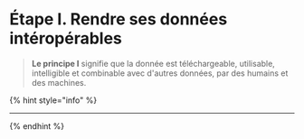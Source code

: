 # Étape I. Rendre ses données intéropérables

> **Le principe I** signifie que la donnée est téléchargeable, utilisable, intelligible et combinable avec d'autres données, par des humains et des machines.

{% hint style="info" %}
****
{% endhint %}
